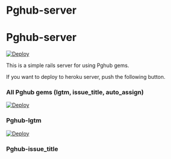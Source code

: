 # Pghub-server
# Pghub-server

[![Deploy](https://www.herokucdn.com/deploy/button.svg)](https://heroku.com/deploy)

This is a simple rails server for using Pghub gems.

If you want to deploy to heroku server, push the following button.

### All Pghub gems (lgtm, issue\_title, auto\_assign)

[![Deploy](https://www.herokucdn.com/deploy/button.svg)](https://heroku.com/deploy)

### Pghub-lgtm

[![Deploy](https://www.herokucdn.com/deploy/button.svg)](https://heroku.com/deploy?template=https://github.com/anakayam2017/yrt)

### Pghub-issue_title
